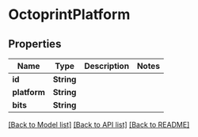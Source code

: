 # OctoprintPlatform

## Properties

Name | Type | Description | Notes
------------ | ------------- | ------------- | -------------
**id** | **String** |  | 
**platform** | **String** |  | 
**bits** | **String** |  | 

[[Back to Model list]](../README.md#documentation-for-models) [[Back to API list]](../README.md#documentation-for-api-endpoints) [[Back to README]](../README.md)


